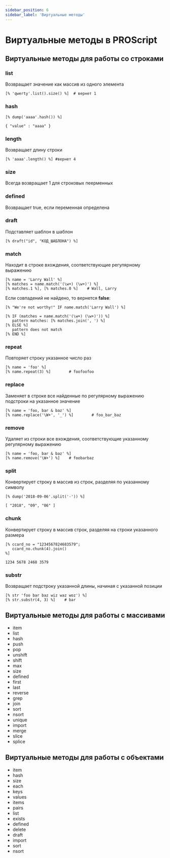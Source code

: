 ```yaml
---
sidebar_position: 6
sidebar_label: 'Виртуальные методы'
---
```


# Виртуальные методы в PROScript

## Виртуальные методы для работы со строками

### list

Возвращает значение как массив из одного элемента

```
[% 'qwerty'.list().size() %]  # вернет 1
```

### hash

```
[% dump('aaaa'.hash()) %]
```

```
{ "value" : "aaaa" }
```

### length

Возвращает длину строки

```
[% 'aaaa'.length() %] #вернет 4
```

### size

Всегда возвращает 1 для строковых пеерменных

### defined

Возвращает true, если переменная определена

### draft

Подставляет шаблон в шаблон

```
[% draft("id", "КОД_ШАБЛОНА") %]
```

### match

Находит в строке вхождения, соответствующие регулярному выражению

```
[% name = 'Larry Wall' %]
[% matches = name.match('(\w+) (\w+)') %]
[% matches.1 %], [% matches.0 %]    # Wall, Larry
```

Если совпадений не найдено, то вернется **false**:

```
[% "We're not worthy!" IF name.match('Larry Wall') %]

[% IF (matches = name.match('(\w+) (\w+)')) %]
   pattern matches: [% matches.join(', ') %]
[% ELSE %]
   pattern does not match
[% END %]
```

### repeat

Повторяет строку указанное число раз

```
[% name = 'foo' %]
[% name.repeat(3) %]        # foofoofoo
```

### replace

Заменяет в строке все найденные по регулярному выражению подстроки на указанное значение

```
[% name = 'foo, bar & baz' %]
[% name.replace('\W+', '_') %]        # foo_bar_baz
```

### remove

Удаляет из строки все вхождения, соответствующие указанному регулярному выражению

```
[% name = 'foo, bar & baz' %]
[% name.remove('\W+') %]    # foobarbaz
```

### split

Конвертирует строку в массив из строк, разделяя по указанному символу

```
[% dump('2018-09-06'.split('-')) %]
```

```
[ "2018", "09", "06" ]
```

### chunk

Конвертирует строку в массив строк, разделяя на строки указанного размера

```
[% ccard_no = "1234567824683579";
   ccard_no.chunk(4).join()
%]
```

```
1234 5678 2468 3579
```

### substr

Возвращает подстроку указанной длины, начиная с указанной позиции

```
[% str 'foo bar baz wiz waz woz') %]
[% str.substr(4, 3) %]    # bar
```

## Виртуальные методы для работы с массивами

- item
- list
- hash
- push
- pop
- unshift
- shift
- max
- size
- defined
- first
- last
- reverse
- grep
- join
- sort
- nsort
- unique
- import
- merge
- slice
- splice

## Виртуальные методы для работы с объектами

- item
- hash
- size
- each
- keys
- values
- items
- pairs
- list
- exists
- defined
- delete
- draft
- import
- sort
- nsort
